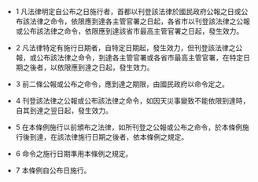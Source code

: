 * 1 凡法律明定自公布之日施行者，首都以刊登該法律於國民政府公報之日或公布該法律之命令，依限應到達各主管官署之日起，各省市以刊登該法律之公報或公布該法律之命令，依限應到達該省市最高主管官署之日起，發生效力。

* 2 凡法律特定有施行日期者，自特定日期起，發生效力，但刊登該法律之公報，或公布該法律之命令，到達各主管官署或各省市最高主管官署，在特定日期之後者，以依限應到達之日起，發生效力。

* 3 前二條公報或公布之命令，應到達之期限，由國民政府以命令定之。

* 4 刊登該法律之公報或公布該法律之命令，如因天災事變致不能依限到達時，自其到達之翌日起，發生效力。

* 5 在本條例施行以前頒布之法律，如所刊登之公報或公布之命令，於本條例施行後到達，在該法律施行日期之後者，依本條例之規定。

* 6 命令之施行日期準用本條例之規定。

* 7 本條例自公布日施行。

